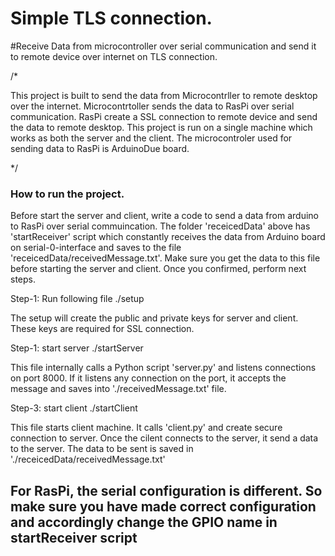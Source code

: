# Simple TLS connection.

#Receive Data from microcontroller over serial communication and send it to remote device over internet on TLS connection. 

/*

This project is built to send the data from Microcontrller to remote desktop over the internet.
Microcontrtoller sends the data to RasPi over serial communication. RasPi create a SSL connection to remote device and send the data to remote desktop. This project is run on a single machine which works as both the server and the client. The microcontroler used for sending data to RasPi is ArduinoDue board.

*/

###  How to run the project.

Before start the server and client, write a code to send a data from arduino to RasPi over serial commuincation. The folder 'receicedData' above has 'startReceiver' script which constantly receives the data from Arduino board on serial-0-interface and saves to the file 'receicedData/receivedMessage.txt'. Make sure you get the data to this file before starting the server and client. Once you confirmed, perform next steps. 

Step-1: Run following file 
./setup

The setup will create the public and private keys for server and client. These keys are required for SSL connection.

Step-1: start server
./startServer

This file internally calls a Python script 'server.py' and listens connections on port 8000. If it listens any connection on the port, it accepts the message and saves into './receivedMessage.txt' file.

Step-3: start client
./startClient

This file starts client machine. It calls 'client.py' and create secure connection to server. Once the cilent connects to the server, it send a data to the server. The data to be sent is saved in './receicedData/receivedMessage.txt'

## For RasPi, the serial configuration is different. So make sure you have made correct configuration and accordingly change the GPIO name in startReceiver script
